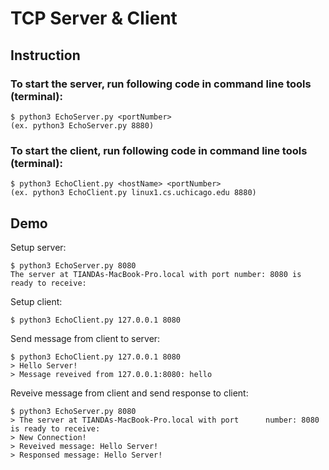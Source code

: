 # TCP Server & Client

## Instruction

### To start the server, run following code in command line tools (terminal):
    $ python3 EchoServer.py <portNumber>
    (ex. python3 EchoServer.py 8880)

### To start the client, run following code in command line tools (terminal):
    $ python3 EchoClient.py <hostName> <portNumber>
    (ex. python3 EchoClient.py linux1.cs.uchicago.edu 8880)

## Demo
Setup server:

    $ python3 EchoServer.py 8080
    The server at TIANDAs-MacBook-Pro.local with port number: 8080 is ready to receive: 

Setup client:

    $ python3 EchoClient.py 127.0.0.1 8080

Send message from client to server:

    $ python3 EchoClient.py 127.0.0.1 8080
    > Hello Server!
    > Message reveived from 127.0.0.1:8080: hello

Reveive message from client and send response to client:

    $ python3 EchoServer.py 8080
    > The server at TIANDAs-MacBook-Pro.local with port      number: 8080 is ready to receive: 
    > New Connection!
    > Reveived message: Hello Server!
    > Responsed message: Hello Server!

